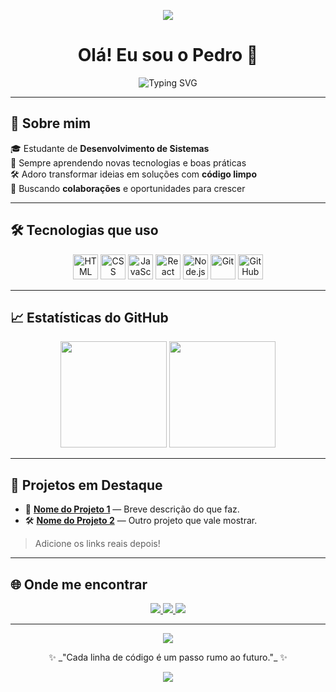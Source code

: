 <!-- Banner animado -->
<p align="center">
  <img src="https://capsule-render.vercel.app/api?type=waving&color=0:fc466b,100:3f5efb&height=200&section=header&text=Bem-vindo%20ao%20meu%20GitHub!&fontSize=35&fontColor=ffffff&animation=fadeIn" />
</p>

<h1 align="center">Olá! Eu sou o Pedro 👋</h1>

<p align="center">
  <img src="https://readme-typing-svg.herokuapp.com?font=Fira+Code&size=22&pause=1000&center=true&vCenter=true&width=435&lines=Desenvolvedor+de+Sistemas;Apaixonado+por+Tecnologia;Buscando+novos+desafios" alt="Typing SVG" />
</p>

---

## 🚀 Sobre mim

🎓 Estudante de **Desenvolvimento de Sistemas**  
🧠 Sempre aprendendo novas tecnologias e boas práticas  
🛠️ Adoro transformar ideias em soluções com **código limpo**  
🤝 Buscando **colaborações** e oportunidades para crescer

---

## 🛠️ Tecnologias que uso

<p align="center">
  <img src="https://cdn.jsdelivr.net/gh/devicons/devicon/icons/html5/html5-original.svg" height="40" alt="HTML" />
  <img src="https://cdn.jsdelivr.net/gh/devicons/devicon/icons/css3/css3-original.svg" height="40" alt="CSS" />
  <img src="https://cdn.jsdelivr.net/gh/devicons/devicon/icons/javascript/javascript-original.svg" height="40" alt="JavaScript" />
  <img src="https://cdn.jsdelivr.net/gh/devicons/devicon/icons/react/react-original.svg" height="40" alt="React" />
  <img src="https://cdn.jsdelivr.net/gh/devicons/devicon/icons/nodejs/nodejs-original.svg" height="40" alt="Node.js" />
  <img src="https://cdn.jsdelivr.net/gh/devicons/devicon/icons/git/git-original.svg" height="40" alt="Git" />
  <img src="https://cdn.jsdelivr.net/gh/devicons/devicon/icons/github/github-original.svg" height="40" alt="GitHub" />
</p>

---

## 📈 Estatísticas do GitHub

<div align="center">
  <img height="170em" src="https://github-readme-stats.vercel.app/api?username=SEU_USUARIO&show_icons=true&theme=tokyonight&hide_border=true&count_private=true" />
  <img height="170em" src="https://github-readme-stats.vercel.app/api/top-langs/?username=SEU_USUARIO&layout=compact&theme=tokyonight&hide_border=true" />
</div>

---

## 🧠 Projetos em Destaque

- 🚀 [**Nome do Projeto 1**](#) — Breve descrição do que faz.
- 🛠️ [**Nome do Projeto 2**](#) — Outro projeto que vale mostrar.

> Adicione os links reais depois!

---

## 🌐 Onde me encontrar

<p align="center">
  <a href="https://www.linkedin.com/in/SEU-LINKEDIN" target="_blank">
    <img src="https://img.shields.io/badge/-LinkedIn-%230077B5?style=for-the-badge&logo=linkedin&logoColor=white" />
  </a>
  <a href="mailto:SEUEMAIL@gmail.com">
    <img src="https://img.shields.io/badge/-Gmail-D14836?style=for-the-badge&logo=gmail&logoColor=white" />
  </a>
  <a href="https://github.com/SEU_USUARIO" target="_blank">
    <img src="https://img.shields.io/badge/-GitHub-181717?style=for-the-badge&logo=github&logoColor=white" />
  </a>
</p>

---

<p align="center">
  <img src="https://quotes-github-readme.vercel.app/api?type=horizontal&theme=radical" />
</p>

<p align="center">
  ✨ _"Cada linha de código é um passo rumo ao futuro."_ ✨
</p>

<p align="center">
  <img src="https://capsule-render.vercel.app/api?type=waving&color=0:3f5efb,100:fc466b&height=150&section=footer"/>
</p>
